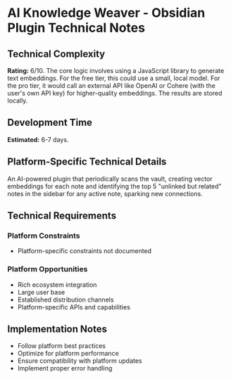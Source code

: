 # AI Knowledge Weaver - Obsidian Plugin Technical Notes

## Technical Complexity
**Rating:** 6/10. The core logic involves using a JavaScript library to generate text embeddings. For the free tier, this could use a small, local model. For the pro tier, it would call an external API like OpenAI or Cohere (with the user's own API key) for higher-quality embeddings. The results are stored locally.

## Development Time
**Estimated:** 6-7 days.

## Platform-Specific Technical Details
An AI-powered plugin that periodically scans the vault, creating vector embeddings for each note and identifying the top 5 "unlinked but related" notes in the sidebar for any active note, sparking new connections.

## Technical Requirements

### Platform Constraints
- Platform-specific constraints not documented

### Platform Opportunities
- Rich ecosystem integration
- Large user base
- Established distribution channels
- Platform-specific APIs and capabilities

## Implementation Notes
- Follow platform best practices
- Optimize for platform performance
- Ensure compatibility with platform updates
- Implement proper error handling

